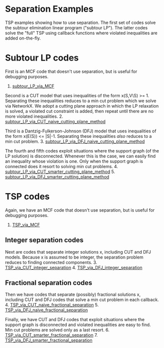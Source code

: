 # Separation Examples

TSP examples showing how to use separation. The first set of codes solve the subtour elimination linear program ("subtour LP"). The latter codes solve the "full" TSP using callback functions where violated inequalities are added on-the-fly.

# Subtour LP codes

First is an MCF code that doesn't use separation, but is useful for debugging purposes. 
1. [subtour_LP_via_MCF](https://github.com/AustinLBuchanan/separation_examples/blob/main/subtour_LP_via_MCF.ipynb) 

Second is a CUT model that uses inequalities of the form x(S,V\S) >= 1. Separating these inequalities reduces to a min cut problem which we solve via NetworkX. We adopt a cutting plane approach in which the LP relaxation is solved, a violated cut constraint is added, then repeat until there are no more violated inequalities.
2. [subtour_LP_via_CUT_naive_cutting_plane_method](https://github.com/AustinLBuchanan/separation_examples/blob/main/subtour_LP_via_CUT_naive_cutting_plane_method.ipynb)

Third is a Dantzig-Fulkerson-Johnson (DFJ) model that uses inequalities of the form x(E(S)) <= |S|-1. Separating these inequalities _also_ reduces to a min cut problem. 
3. [subtour_LP_via_DFJ_naive_cutting_plane_method](https://github.com/AustinLBuchanan/separation_examples/blob/main/subtour_LP_via_DFJ_naive_cutting_plane_method.ipynb)

The fourth and fifth codes exploit situations where the support graph (of the LP solution) is disconnected. Whenever this is the case, we can easily find an inequality whose violation is one. Only when the support graph is connected does it resort to solving min cut problems.
4. [subtour_LP_via_CUT_smarter_cutting_plane_method](https://github.com/AustinLBuchanan/separation_examples/blob/main/subtour_LP_via_CUT_smarter_cutting_plane_method.ipynb)
5. [subtour_LP_via_DFJ_smarter_cutting_plane_method](https://github.com/AustinLBuchanan/separation_examples/blob/main/subtour_LP_via_DFJ_smarter_cutting_plane_method.ipynb)

# TSP codes

Again, we have an MCF code that doesn't use separation, but is useful for debugging purposes. 
1. [TSP_via_MCF](https://github.com/AustinLBuchanan/separation_examples/blob/main/TSP_via_MCF.ipynb) 

## Integer separation codes

Next are codes that separate integer solutions x, including CUT and DFJ models. Because x is assumed to be integer, the separation problem reduces to finding connected components.
3. [TSP_via_CUT_integer_separation](https://github.com/AustinLBuchanan/separation_examples/blob/main/TSP_via_CUT_integer_separation.ipynb)
4. [TSP_via_DFJ_integer_separation](https://github.com/AustinLBuchanan/separation_examples/blob/main/TSP_via_DFJ_integer_separation.ipynb)

## Fractional separation codes

Then we have codes that separate (possibly) fractional solutions x, including CUT and DFJ codes that solve a min cut problem in each callback.
4. [TSP_via_CUT_naive_fractional_separation](https://github.com/AustinLBuchanan/separation_examples/blob/main/TSP_via_CUT_naive_fractional_separation.ipynb)
5. [TSP_via_DFJ_naive_fractional_separation](https://github.com/AustinLBuchanan/separation_examples/blob/main/DFJ_via_DFJ_naive_fractional_separation.ipynb)

Finally, we have CUT and DFJ codes that exploit situations where the support graph is disconnected and violated inequalities are easy to find. Min cut problems are solved only as a last resort.
6. [TSP_via_CUT_smarter_fractional_separation](https://github.com/AustinLBuchanan/separation_examples/blob/main/TSP_via_CUT_smarter_fractional_separation.ipynb)
7. [TSP_via_DFJ_smarter_fractional_separation](https://github.com/AustinLBuchanan/separation_examples/blob/main/TSP_via_DFJ_smarter_fractional_separation.ipynb)
